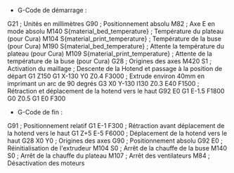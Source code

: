 - G-Code de démarrage :

G21 ; Unités en millimètres
G90 ; Positionnement absolu
M82 ; Axe E en mode absolu
M140 S{material_bed_temperature} ; Température du plateau (pour Cura)
M104 S{material_print_temperature} ; Température de la buse (pour Cura)
M190 S{material_bed_temperature} ; Attente la température du plateau (pour Cura)
M109 S{material_print_temperature} ; Attente de la température de la buse (pour Cura)
G28 ; Origines des axes
M420 S1 ; Activation du maillage
; Descente de la Hotend et passage à la position de départ
G1 Z150
G1 X-130 Y0 Z0.4 F3000
; Extrude environ 40mm en imprimant un arc de 90 degrés
G3 X0 Y-130 I130 Z0.3 E40 F1500
; Rétraction et déplacement de la hotend vers le haut
G92 E0
G1 E-1.5 F1800
G0 Z0.5
G1 E0 F300

- G-Code de fin :

G91 ; Positionnement relatif
G1 E-1 F300 ; Rétraction avant déplacement de la hotend vers le haut
G1 Z+5 E-5 F6000 ; Déplacement de la hotend vers le haut
G28 X0 Y0 ; Origines des axes
G90 ; Positionnement absolu
G92 E0 ; Réinitialisation de l'extrudeur
M104 S0 ; Arrêt de la chauffe de la buse
M140 S0 ; Arrêt de la chauffe du plateau
M107 ; Arrêt des ventilateurs
M84 ; Désactivation des moteurs
